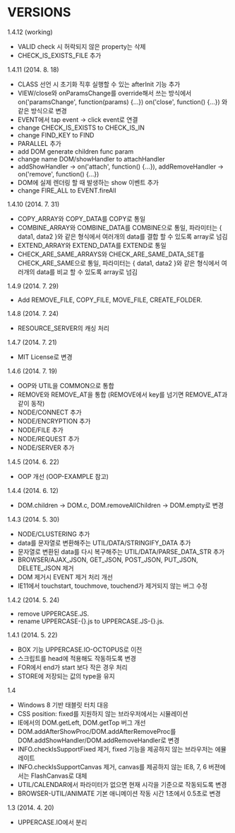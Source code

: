 VERSIONS
========
1.4.12 (working)
- VALID check 시 허락되지 않은 property는 삭제
- CHECK_IS_EXISTS_FILE 추가

1.4.11 (2014. 8. 18)
- CLASS 선언 시 초기화 직후 실행할 수 있는 afterInit 기능 추가
- VIEW/close와 onParamsChange를 override해서 쓰는 방식에서 on('paramsChange', function(params) {...}) on('close', function() {...}) 와 같은 방식으로 변경
- EVENT에서 tap event -> click event로 연결
- change CHECK_IS_EXISTS to CHECK_IS_IN
- change FIND_KEY to FIND
- PARALLEL 추가
- add DOM generate children func param 
- change name DOM/showHandler to attachHandler
- addShowHandler -> on('attach', function() {...}), addRemoveHandler -> on('remove', function() {...})
- DOM에 실제 렌더링 할 때 발생하는 show 이벤트 추가
- change FIRE_ALL to EVENT.fireAll

1.4.10 (2014. 7. 31)
- COPY_ARRAY와 COPY_DATA를 COPY로 통일
- COMBINE_ARRAY와 COMBINE_DATA를 COMBINE으로 통일, 파라미터는 { data1, data2 }와 같은 형식에서 여러개의 data를 결합 할 수 있도록 array로 넘김
- EXTEND_ARRAY와 EXTEND_DATA를 EXTEND로 통일
- CHECK_ARE_SAME_ARRAYS와 CHECK_ARE_SAME_DATA_SET를 CHECK_ARE_SAME으로 통일, 파라미터는 { data1, data2 }와 같은 형식에서 여러개의 data를 비교 할 수 있도록 array로 넘김

1.4.9 (2014. 7. 29)
- Add REMOVE_FILE, COPY_FILE, MOVE_FILE, CREATE_FOLDER.

1.4.8 (2014. 7. 24)
- RESOURCE_SERVER의 캐싱 처리

1.4.7 (2014. 7. 21)
- MIT License로 변경

1.4.6 (2014. 7. 19)
- OOP와 UTIL을 COMMON으로 통합
- REMOVE와 REMOVE_AT을 통합 (REMOVE에서 key를 넘기면 REMOVE_AT과 같이 동작)
- NODE/CONNECT 추가
- NODE/ENCRYPTION 추가
- NODE/FILE 추가
- NODE/REQUEST 추가
- NODE/SERVER 추가

1.4.5 (2014. 6. 22)
- OOP 개선 (OOP-EXAMPLE 참고)

1.4.4 (2014. 6. 12)
- DOM.children -> DOM.c, DOM.removeAllChildren -> DOM.empty로 변경

1.4.3 (2014. 5. 30)
- NODE/CLUSTERING 추가
- data를 문자열로 변환해주는 UTIL/DATA/STRINGIFY_DATA 추가
- 문자열로 변환된 data를 다시 복구해주는 UTIL/DATA/PARSE_DATA_STR 추가
- BROWSER/AJAX_JSON, GET_JSON, POST_JSON, PUT_JSON, DELETE_JSON 제거
- DOM 제거시 EVENT 제거 처리 개선
- IE11에서 touchstart, touchmove, touchend가 제거되지 않는 버그 수정

1.4.2 (2014. 5. 24)
- remove UPPERCASE.JS.
- rename UPPERCASE-{}.js to UPPERCASE.JS-{}.js.

1.4.1 (2014. 5. 22)
- BOX 기능 UPPERCASE.IO-OCTOPUS로 이전
- 스크립트를 head에 적용해도 작동하도록 변경
- FOR에서 end가 start 보다 작은 경우 처리
- STORE에 저장되는 값의 type을 유지

1.4
- Windows 8 기반 태블릿 터치 대응
- CSS position: fixed를 지원하지 않는 브라우저에서는 시뮬레이션
- IE에서의 DOM.getLeft, DOM.getTop 버그 개선
- DOM.addAfterShowProc/DOM.addAfterRemoveProc를 DOM.addShowHandler/DOM.addRemoveHandler로 변경
- INFO.checkIsSupportFixed 제거, fixed 기능을 제공하지 않는 브라우저는 에뮬레이트
- INFO.checkIsSupportCanvas 제거, canvas를 제공하지 않는 IE8, 7, 6 버젼에서는 FlashCanvas로 대체
- UTIL/CALENDAR에서 파라미터가 없으면 현재 시각을 기준으로 작동되도록 변경
- BROWSER-UTIL/ANIMATE 기본 애니메이션 작동 시간 1초에서 0.5초로 변경

1.3 (2014. 4. 20)
- UPPERCASE.IO에서 분리
